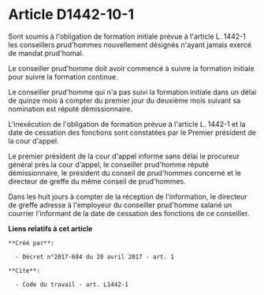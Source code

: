 # Article D1442-10-1

Sont soumis à l'obligation de formation initiale prévue à l'article L. 1442-1 les conseillers prud'hommes nouvellement
désignés n'ayant jamais exercé de mandat prud'homal.

Le conseiller prud'homme doit avoir commencé à suivre la formation initiale pour suivre la formation continue.

Le conseiller prud'homme qui n'a pas suivi la formation initiale dans un délai de quinze mois à compter du premier jour du
deuxième mois suivant sa nomination est réputé démissionnaire.

L'inexécution de l'obligation de formation prévue à l'article L. 1442-1 et la date de cessation des fonctions sont constatées
par le Premier président de la cour d'appel.

Le premier président de la cour d'appel informe sans délai le procureur général près la cour d'appel, le conseiller
prud'homme réputé démissionnaire, le président du conseil de prud'hommes concerné et le directeur de greffe du même conseil
de prud'hommes.

Dans les huit jours à compter de la réception de l'information, le directeur de greffe adresse à l'employeur du conseiller
prud'homme salarié un courrier l'informant de la date de cessation des fonctions de ce conseiller.

**Liens relatifs à cet article**

	**Créé par**:

	  - Décret n°2017-684 du 28 avril 2017 - art. 1

	**Cite**:

	  - Code du travail - art. L1442-1
